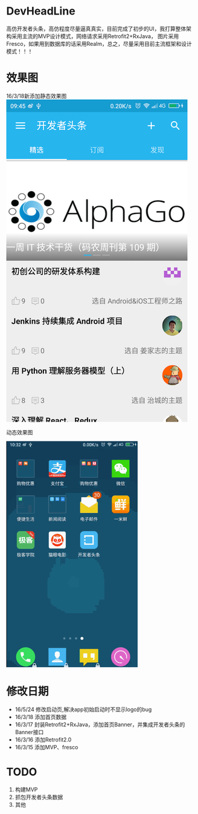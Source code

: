 # DevHeadLine
高仿开发者头条，高仿程度尽量逼真真实，目前完成了初步的UI，我打算整体架构采用主流的MVP设计模式，网络请求采用Retrofit2+RxJava，
图片采用Fresco，如果用到数据库的话采用Realm，总之，尽量采用目前主流框架和设计模式！！！

# 效果图

16/3/18新添加静态效果图
![](screenshot/home.png)

动态效果图

![](screenshot/devheadline.gif)

# 修改日期

* 16/5/24 修改启动页,解决app初始启动时不显示logo的bug
* 16/3/18 添加首页数据
* 16/3/17 封装Retrofit2+RxJava，添加首页Banner，并集成开发者头条的Banner接口
* 16/3/16 添加Retrofit2.0
* 16/3/15 添加MVP、fresco

# TODO

1. 构建MVP
2. 抓包开发者头条数据
3. 其他 
